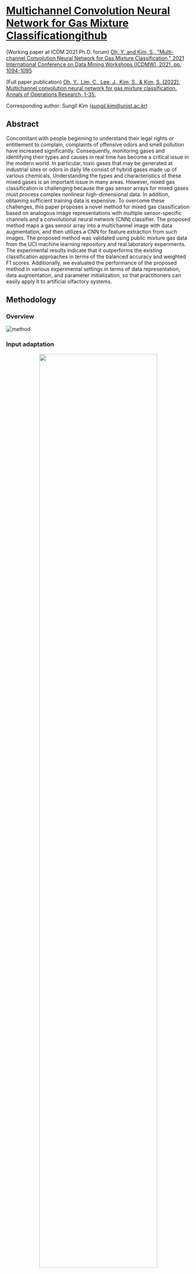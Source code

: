 # [Multichannel Convolution Neural Network for Gas Mixture Classification](https://yongkyung-oh.github.io/Multichannel-CNN/)[github](https://github.com/yongkyung-oh/Multichannel-CNN/)

(Working paper at ICDM 2021 Ph.D. forum) [Oh, Y. and Kim, S., "Multi-channel Convolution Neural Network for Gas Mixture Classification," 2021 International Conference on Data Mining Workshops (ICDMW), 2021, pp. 1094-1095](https://ieeexplore.ieee.org/abstract/document/9679920)

(Full paper publication) [Oh, Y., Lim, C., Lee, J., Kim, S., & Kim, S. (2022). Multichannel convolution neural network for gas mixture classification. Annals of Operations Research, 1-35.](https://link.springer.com/article/10.1007/s10479-022-04715-2)

Corresponding author: SungIl Kim (sungil.kim@unist.ac.kr)

## Abstract
Concomitant with people beginning to understand their legal rights or entitlement to complain, complaints of offensive odors and smell pollution have increased significantly. Consequently, monitoring gases and identifying their types and causes in real time has become a critical issue in the modern world. In particular, toxic gases that may be generated at industrial sites or odors in daily life consist of hybrid gases made up of various chemicals. Understanding the types and characteristics of these mixed gases is an important issue in many areas. However, mixed gas classification is challenging because the gas sensor arrays for mixed gases must process complex nonlinear high-dimensional data. In addition, obtaining sufficient training data is expensive. To overcome these challenges, this paper proposes a novel method for mixed gas classification based on analogous image representations with multiple sensor-specific channels and a convolutional neural network (CNN) classifier. The proposed method maps a gas sensor array into a multichannel image with data augmentation, and then utilizes a CNN for feature extraction from such images. The proposed method was validated using public mixture gas data from the UCI machine learning repository and real laboratory experiments. The experimental results indicate that it outperforms the existing classification approaches in terms of the balanced accuracy and weighted F1 scores. Additionally, we evaluated the performance of the proposed method in various experimental settings in terms of data representation, data augmentation, and parameter initialization, so that practitioners can easily apply it to artificial olfactory systems.


## Methodology
### Overview
![method](figs/method_fig_1.jpg "Method")

### Input adaptation
<p align="center"><img width="80%" src="figs/method_fig_2.jpg" /></p>

### Experiment reuslts 
<p align="center"><img width="80%" src="figs/result.jpg" /></p>

